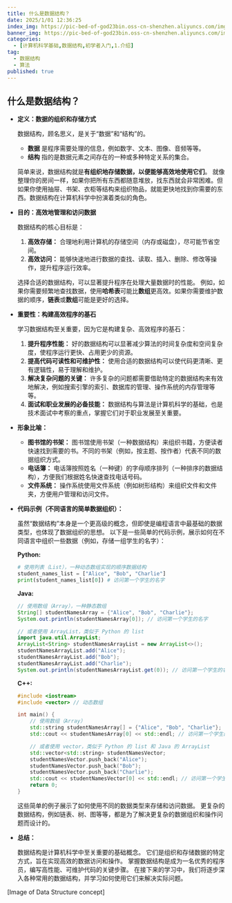 ```yaml
---
title: 什么是数据结构？
date: 2025/1/01 12:36:25
index_img: https://pic-bed-of-god23bin.oss-cn-shenzhen.aliyuncs.com/img/202502201338383.jpg
banner_img: https://pic-bed-of-god23bin.oss-cn-shenzhen.aliyuncs.com/img/202502201338383.jpg
categories:
  - [计算机科学基础,数据结构,初学者入门,1.介绍]
tag:
  - 数据结构
  - 算法
published: true
---
```


## 什么是数据结构？

*   **定义：数据的组织和存储方式**

    数据结构，顾名思义，是关于“数据”和“结构”的。

    *   **数据** 是程序需要处理的信息，例如数字、文本、图像、音频等等。
    *   **结构** 指的是数据元素之间存在的一种或多种特定关系的集合。

    简单来说，数据结构就是**有组织地存储数据，以便能够高效地使用它们**。  就像整理你的房间一样，如果你把所有东西都随意堆放，找东西就会非常困难。但如果你使用抽屉、书架、衣柜等结构来组织物品，就能更快地找到你需要的东西。数据结构在计算机科学中扮演着类似的角色。

*   **目的：高效地管理和访问数据**

    数据结构的核心目标是：

    1.  **高效存储：**  合理地利用计算机的存储空间（内存或磁盘），尽可能节省空间。
    2.  **高效访问：**  能够快速地进行数据的查找、读取、插入、删除、修改等操作，提升程序运行效率。

    选择合适的数据结构，可以显著提升程序在处理大量数据时的性能。  例如，如果你需要频繁地查找数据，使用**哈希表**可能比**数组**更高效。如果你需要维护数据的顺序，**链表**或**数组**可能是更好的选择。

*   **重要性：构建高效程序的基石**

    学习数据结构至关重要，因为它是构建复杂、高效程序的基石：

    1.  **提升程序性能：**  好的数据结构可以显著减少算法的时间复杂度和空间复杂度，使程序运行更快、占用更少的资源。
    2.  **提高代码可读性和可维护性：**  使用合适的数据结构可以使代码更清晰、更有逻辑性，易于理解和维护。
    3.  **解决复杂问题的关键：**  许多复杂的问题都需要借助特定的数据结构来有效地解决，例如搜索引擎的索引、数据库的管理、操作系统的内存管理等等。
    4.  **面试和职业发展的必备技能：**  数据结构与算法是计算机科学的基础，也是技术面试中考察的重点，掌握它们对于职业发展至关重要。

*   **形象比喻：**

    *   **图书馆的书架：**  图书馆使用书架（一种数据结构）来组织书籍，方便读者快速找到需要的书。不同的书架（例如，按主题、按作者）代表不同的数据组织方式。
    *   **电话簿：**  电话簿按照姓名（一种键）的字母顺序排列（一种排序的数据结构），方便我们根据姓名快速查找电话号码。
    *   **文件系统：**  操作系统使用文件系统（例如树形结构）来组织文件和文件夹，方便用户管理和访问文件。

*   **代码示例（不同语言的简单数据组织）：**

    虽然“数据结构”本身是一个更高级的概念，但即使是编程语言中最基础的数据类型，也体现了数据组织的思想。  以下是一些简单的代码示例，展示如何在不同语言中组织一些数据（例如，存储一组学生的名字）：

    **Python:**

    ```python
    # 使用列表（List），一种动态数组实现的顺序数据结构
    student_names_list = ["Alice", "Bob", "Charlie"]
    print(student_names_list[0]) # 访问第一个学生的名字
    ```

    **Java:**

    ```java
    // 使用数组（Array），一种静态数组
    String[] studentNamesArray = {"Alice", "Bob", "Charlie"};
    System.out.println(studentNamesArray[0]); // 访问第一个学生的名字

    // 或者使用 ArrayList，类似于 Python 的 list
    import java.util.ArrayList;
    ArrayList<String> studentNamesArrayList = new ArrayList<>();
    studentNamesArrayList.add("Alice");
    studentNamesArrayList.add("Bob");
    studentNamesArrayList.add("Charlie");
    System.out.println(studentNamesArrayList.get(0)); // 访问第一个学生的名字
    ```

    **C++:**

    ```c++
    #include <iostream>
    #include <vector> // 动态数组

    int main() {
        // 使用数组（Array）
        std::string studentNamesArray[] = {"Alice", "Bob", "Charlie"};
        std::cout << studentNamesArray[0] << std::endl; // 访问第一个学生的名字

        // 或者使用 vector，类似于 Python 的 list 和 Java 的 ArrayList
        std::vector<std::string> studentNamesVector;
        studentNamesVector.push_back("Alice");
        studentNamesVector.push_back("Bob");
        studentNamesVector.push_back("Charlie");
        std::cout << studentNamesVector[0] << std::endl; // 访问第一个学生的名字
        return 0;
    }
    ```

    这些简单的例子展示了如何使用不同的数据类型来存储和访问数据。  更复杂的数据结构，例如链表、树、图等等，都是为了解决更复杂的数据组织和操作问题而设计的。

*   **总结：**

    数据结构是计算机科学中至关重要的基础概念。 它们是组织和存储数据的特定方式，旨在实现高效的数据访问和操作。 掌握数据结构是成为一名优秀的程序员，编写高性能、可维护代码的关键步骤。  在接下来的学习中，我们将逐步深入各种常用的数据结构，并学习如何使用它们来解决实际问题。

[Image of Data Structure concept]